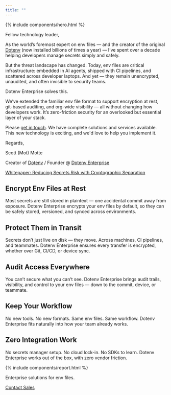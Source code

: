 ```yaml
---
title: ""
---
```


<div x-data="{ curl: true }">
{% include components/hero.html %}

<section class="w-full max-w-2xl mx-auto my-20 md:my-20 bg-zinc-100 border border-zinc-100 p-6">
  <div class="flex gap-10 h-full flex-col md:flex-row items-center justify-center">
    <div class="flex-1 flex flex-col gap-5 text-lg">
      <p>Fellow technology leader,</p>
      <p>As the world’s foremost expert on env files — and the creator of the original <a target="_blank" href="https://npmjs.com/dotenv" class="link-primary">Dotenv</a> (now installed billions of times a year) — I’ve spent over a decade helping developers manage secrets simply and safely.</p>
      <p>But the threat landscape has changed. Today, env files are critical infrastructure: embedded in AI agents, shipped with CI pipelines, and scattered across developer laptops. And yet — they remain unencrypted, unaudited, and often invisible to security teams.</p>
      <p>Dotenv Enterprise solves this.</p>
      <p>We’ve extended the familiar env file format to support encryption at rest, git-based auditing, and org-wide visibility — all without changing how developers work. It’s zero-friction security for an overlooked but essential layer of your stack.</p>
      <p>Please <a href="mailto:sales@dotenv-enterprise.com" class="underline">get in touch</a>. We have complete solutions and services available. This new technology is exciting, and we'd love to help you implement it.</p>
      <p>Regards,</p>
      <div class="flex flex-col gap-0.5">
        <p class="font-semibold">Scott (Mot) Motte</p>
        <p>Creator of <a class="link-primary" href="https://npmjs.com/dotenv" target="_blank">Dotenv</a> / Founder @ <a href="https://dotenv-enterprise.com" class="link-primary">Dotenv Enterprise</a></p>
        <p><a class="link-primary" href="https://dotenvx.com/dotenvx.pdf" target="_blank">Whitepaper: Reducing Secrets Risk with Cryptographic Separation</a></p>
      </div>
    </div>
  </div>
</section>

<section class="w-full max-w-3xl mx-auto px-6 my-20 md:my-20">
  <div class="flex gap-10 h-full flex-col md:flex-row items-center justify-center">
    <div class="flex-1">
      <h2 class="my-5 text-center md:text-start text-4xl lg:text-5xl font-bold tracking-tight leading-none text-zinc-950 dark:text-zinc-50">Encrypt Env Files at Rest</h2>
      <p class="text-center md:text-justify leading-relaxed text-md md:text-lg">Most secrets are still stored in plaintext — one accidental commit away from exposure.
Dotenv Enterprise encrypts your env files by default, so they can be safely stored, versioned, and synced across environments.</p>
    </div>
  </div>
</section>

<section class="w-full max-w-3xl mx-auto px-6 my-20 md:my-20">
  <div class="flex gap-10 h-full flex-col md:flex-row items-center justify-center">
    <div class="flex-1">
      <h2 class="my-5 text-center md:text-start text-4xl lg:text-5xl font-bold tracking-tight leading-none text-zinc-950 dark:text-zinc-50">Protect Them in Transit</h2>
      <p class="text-center md:text-justify leading-relaxed text-md md:text-lg">Secrets don’t just live on disk — they move. Across machines, CI pipelines, and teammates.
Dotenv Enterprise ensures every transfer is encrypted, whether over Git, CI/CD, or device sync.</p>
    </div>
  </div>
</section>

<section class="w-full max-w-3xl mx-auto px-6 my-20 md:my-20">
  <div class="flex gap-10 h-full flex-col md:flex-row items-center justify-center">
    <div class="flex-1">
      <h2 class="my-5 text-center md:text-start text-4xl lg:text-5xl font-bold tracking-tight leading-none text-zinc-950 dark:text-zinc-50">Audit Access Everywhere</h2>
      <p class="text-center md:text-justify leading-relaxed text-md md:text-lg">You can’t secure what you can’t see. Dotenv Enterprise brings audit trails, visibility, and control to your env files — down to the commit, device, or teammate.</p>
    </div>
  </div>
</section>

<section class="w-full max-w-3xl mx-auto px-6 my-20 md:my-20">
  <div class="flex gap-10 h-full flex-col md:flex-row items-center justify-center">
    <div class="flex-1">
      <h2 class="my-5 text-center md:text-start text-4xl lg:text-5xl font-bold tracking-tight leading-none text-zinc-950 dark:text-zinc-50">Keep Your Workflow</h2>
      <p class="text-center md:text-justify leading-relaxed text-md md:text-lg">No new tools. No new formats. Same env files. Same workflow. Dotenv Enterprise fits naturally into how your team already works.</p>
    </div>
  </div>
</section>

<section class="w-full max-w-3xl mx-auto px-6 my-20 md:my-20">
  <div class="flex gap-10 h-full flex-col md:flex-row items-center justify-center">
    <div class="flex-1">
      <h2 class="my-5 text-center md:text-start text-4xl lg:text-5xl font-bold tracking-tight leading-none text-zinc-950 dark:text-zinc-50">Zero Integration Work</h2>
      <p class="text-center md:text-justify leading-relaxed text-md md:text-lg">No secrets manager setup. No cloud lock-in. No SDKs to learn. Dotenv Enterprise works out of the box, with zero vendor friction.</p>
    </div>
  </div>
</section>

{% include components/report.html %}

<section class="w-full max-w-3xl mx-auto px-6 mt-40 text-center">
  <p class="my-2 text-center tracking-tigther text-lg md:text-2xl font-semibold">Enterprise solutions for env files.</p>
  <p class="my-2"><a target="_blank" href="mailto:sales@dotenv-enterprise.com" class="link-primary font-semibold underline">Contact Sales</a></p>
</section>

</div>
